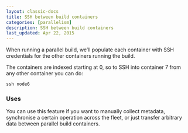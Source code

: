 ```yaml
---
layout: classic-docs
title: SSH between build containers
categories: [parallelism]
description: SSH between build containers
last_updated: Apr 22, 2015
---
```


When running a parallel build, we’ll populate each container with SSH
credentials for the other containers running the build.

The containers are indexed starting at 0, so to SSH into container 7
from any other container you can do:

```
ssh node6
```

### Uses

You can use this feature if you want to manually
collect metadata, synchronise a certain operation across the fleet, or
just transfer arbitrary data between parallel build containers.
